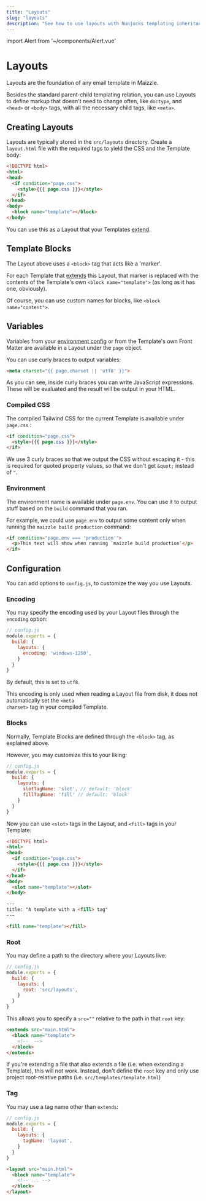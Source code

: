 ```yaml
---
title: "Layouts"
slug: "layouts"
description: "See how to use layouts with Nunjucks templating inheritance to build your HTML emails"
---
```


import Alert from '~/components/Alert.vue'

# Layouts

Layouts are the foundation of any email template in Maizzle.

Besides the standard parent-child templating relation, you can use Layouts to define markup that doesn't need to change often, like `doctype`, and `<head>` or `<body>` tags, with all the necessary child tags, like `<meta>`.

## Creating Layouts

Layouts are typically stored in the `src/layouts` directory.
Create a `layout.html` file with the required tags to yield the CSS and the Template body:

```html
<!DOCTYPE html>
<html>
<head>
  <if condition="page.css">
    <style>{{{ page.css }}}</style>
  </if>
</head>
<body>
  <block name="template"></block>
</body>
``` 

You can use this as a Layout that your Templates [extend](/docs/templates/#extending-layouts).

## Template Blocks

The Layout above uses a `<block>` tag that acts like a 'marker'. 

For each Template that [extends](/docs/templates/#extends) this Layout, that marker is replaced with the contents of the Template's own `<block name="template">` (as long as it has one, obviously).

Of course, you can use custom names for blocks, like `<block name="content">`.

## Variables

Variables from your [environment config](/docs/environments/) or from the Template's own Front Matter are available in a Layout under the `page` object.

You can use curly braces to output variables:

```html
<meta charset="{{ page.charset || 'utf8' }}">
```

As you can see, inside curly braces you can write JavaScript expressions. These will be evaluated and the result will be output in your HTML.

### Compiled CSS

The compiled Tailwind CSS for the current Template is available under `page.css` :

```html
<if condition="page.css">
  <style>{{{ page.css }}}</style>
</if>
```

We use 3 curly braces so that we output the CSS without escaping it - this is required for quoted property values, so that we don't get `&quot;` instead of `"`.

### Environment 

The environment name is available under `page.env`. You can use it to output stuff based on the `build` command that you ran.

For example, we could use `page.env` to output some content only when running the `maizzle build production` command:

```html
<if condition="page.env === 'production'">
  <p>This text will show when running `maizzle build production`</p>
</if>
```

## Configuration

You can add options to `config.js`, to customize the way you use Layouts.

### Encoding

You may specify the encoding used by your Layout files through the `encoding` option:

```js
// config.js
module.exports = {
  build: {
    layouts: {
      encoding: 'windows-1250',
    }
  }
}
```

By default, this is set to `utf8`.

<alert>This encoding is only used when reading a Layout file from disk, it does not automatically set the <code>&lt;meta charset&gt;</code> tag in your compiled Template.</alert>

### Blocks

Normally, Template Blocks are defined through the `<block>` tag, as explained above.

However, you may customize this to your liking:

```js
// config.js
module.exports = {
  build: {
    layouts: {
      slotTagName: 'slot', // default: 'block'
      fillTagName: 'fill' // default: 'block'
    }
  }
}
```

Now you can use `<slot>` tags in the Layout, and `<fill>` tags in your Template:

```html
<!DOCTYPE html>
<html>
<head>
  <if condition="page.css">
    <style>{{{ page.css }}}</style>
  </if>
</head>
<body>
  <slot name="template"></slot>
</body>
```

```html
---
title: "A template with a <fill> tag"
---

<fill name="template"></fill>
```

### Root

You may define a path to the directory where your Layouts live:

```js
// config.js
module.exports = {
  build: {
    layouts: {
      root: 'src/layouts',
    }
  }
}
```

This allows you to specify a `src=""` relative to the path in that `root` key:

```html
<extends src="main.html">
  <block name="template">
    <!--  -->
  </block>
</extends>
```

<alert type="danger">If you're extending a file that also extends a file (i.e. when extending a Template), this will not work. Instead, don't define the <code>root</code> key and only use project root-relative paths (i.e. <code>src/templates/template.html</code>)</alert>

### Tag

You may use a tag name other than `extends`:

```js
// config.js
module.exports = {
  build: {
    layouts: {
      tagName: 'layout',
    }
  }
}
```

```html
<layout src="main.html">
  <block name="template">
    <!-- ... -->
  </block>
</layout>
```
